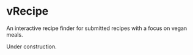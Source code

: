 # vRecipe
An interactive recipe finder for submitted recipes with a focus on vegan meals.

Under construction.
